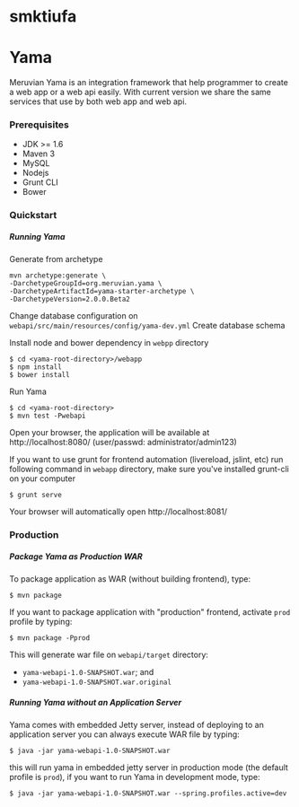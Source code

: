# smktiufa
Yama
====

Meruvian Yama is an integration framework that help programmer to create a web app or a web api easily. With current version we share the same services that use by both web app and web api.

### Prerequisites
* JDK >= 1.6
* Maven 3
* MySQL
* Nodejs
* Grunt CLI
* Bower

### Quickstart
##### Running Yama
Generate from archetype

```
mvn archetype:generate \
-DarchetypeGroupId=org.meruvian.yama \
-DarchetypeArtifactId=yama-starter-archetype \
-DarchetypeVersion=2.0.0.Beta2
```

Change database configuration on `` webapi/src/main/resources/config/yama-dev.yml ``
Create database schema

Install node and bower dependency in `` webpp `` directory
```
$ cd <yama-root-directory>/webapp
$ npm install
$ bower install
```
Run Yama
```
$ cd <yama-root-directory>
$ mvn test -Pwebapi
```
Open your browser, the application will be available at http://localhost:8080/ (user/passwd: administrator/admin123)

If you want to use grunt for frontend automation (livereload, jslint, etc) run following command in `` webapp `` directory, make sure you've installed grunt-cli on your computer
```
$ grunt serve
```
Your browser will automatically open http://localhost:8081/

### Production
##### Package Yama as Production WAR
To package application as WAR (without building frontend), type:
```
$ mvn package
```
If you want to package application with "production" frontend, activate `` prod `` profile by typing:
```
$ mvn package -Pprod
```

This will generate war file on ```webapi/target``` directory:
* ``` yama-webapi-1.0-SNAPSHOT.war ```; and
* ``` yama-webapi-1.0-SNAPSHOT.war.original ```
 
##### Running Yama without an Application Server
Yama comes with embedded Jetty server, instead of deploying to an application server you can always execute WAR file by typing:
```
$ java -jar yama-webapi-1.0-SNAPSHOT.war
```
this will run yama in embedded jetty server in production mode (the default profile is ``prod``), if you want to run Yama in development mode, type:
```
$ java -jar yama-webapi-1.0-SNAPSHOT.war --spring.profiles.active=dev
```
